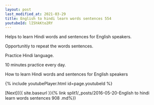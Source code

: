 ```yaml
---
layout: post
last_modified_at: 2021-03-29
title: English to hindi learn words sentences 554 
youtubeId: lI5hkKto2RY
---
```

 
 
Helps to learn Hindi words and sentences for English speakers.

Opportunitiy to repeat the words sentences. 

Practice Hindi language. 
 
10 minutes practice every day. 
 
How to learn Hindi words and sentences for English speakers 
 
{% include youtubePlayer.html id=page.youtubeId %}
 
 
[Next]({{ site.baseurl }}{% link  split1/_posts/2016-05-20-English to hindi learn words sentences 908 .md%})
 
